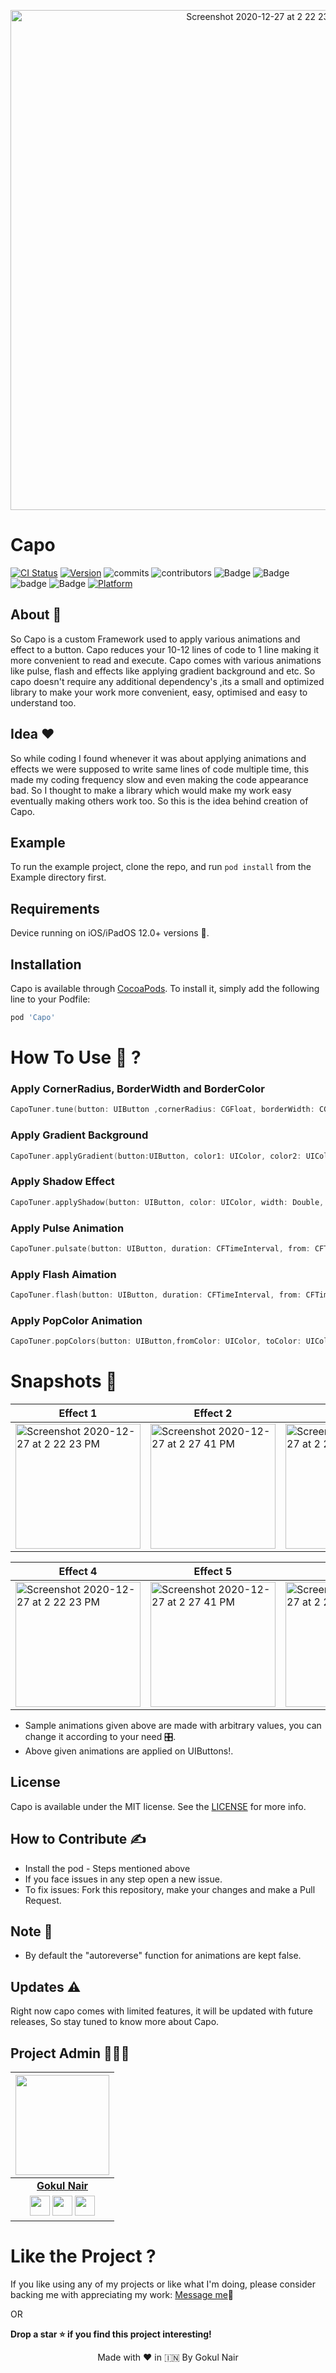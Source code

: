 
<p align="center">
<!--<img src = "https://user-images.githubusercontent.com/56252259/103150031-c6722280-4795-11eb-83f1-7edfc7ccdcb3.png" width = 800, height = 450>-->
 <img width="800" alt="Screenshot 2020-12-27 at 2 22 23 PM" src="https://user-images.githubusercontent.com/56252259/103150031-c6722280-4795-11eb-83f1-7edfc7ccdcb3.png"> 
</p>

# Capo

[![CI Status](https://img.shields.io/travis/gokulnair2001/Capo.svg?style=flat)](https://travis-ci.org/gokulnair2001/Capo)
[![Version](https://img.shields.io/cocoapods/v/Capo.svg?style=flat)](https://cocoapods.org/pods/Capo)
![commits](https://img.shields.io/github/commits-since/CapoFrame/Capo/1.2.3/master)
![contributors](https://img.shields.io/github/contributors/CapoFrame/Capo)
![Badge](https://img.shields.io/badge/License-MIT-yellow) 
![Badge](https://img.shields.io/badge/Xcode-12.0-green)
![badge](https://img.shields.io/badge/Swift-5.1-red)
![Badge](https://img.shields.io/badge/RepoSize-6kb-brown)
[![Platform](https://img.shields.io/cocoapods/p/Capo.svg?style=flat)](https://cocoapods.org/pods/Capo)

## About 📒
So Capo is a custom Framework used to apply various animations and effect to a button. Capo reduces your 10-12 lines of code to 1 line making it more convenient to read and execute. Capo comes with various animations like pulse, flash and effects like applying gradient background and etc. So capo doesn't require any additional dependency's ,its a small and optimized library to make your work more convenient, easy, optimised and easy to understand too.

## Idea ❤️
So while coding I found whenever it was about applying animations and effects we were supposed to write same lines of code multiple time, this made my coding frequency slow and even making the code appearance bad. So I thought to make a library which would make my work easy eventually making others work too. So this is the idea behind creation of Capo.

## Example

To run the example project, clone the repo, and run `pod install` from the Example directory first.

## Requirements 

Device running on iOS/iPadOS 12.0+ versions 📱.

## Installation

Capo is available through [CocoaPods](https://cocoapods.org). To install
it, simply add the following line to your Podfile:

```ruby
pod 'Capo'
```
# How To Use 📁 ?

### Apply CornerRadius, BorderWidth and BorderColor

```swift
CapoTuner.tune(button: UIButton ,cornerRadius: CGFloat, borderWidth: CGFloat, borderColor: UIColor )
```

### Apply Gradient Background

```swift
CapoTuner.applyGradient(button:UIButton, color1: UIColor, color2: UIColor, cornerRadius: CGFloat) 
```
### Apply Shadow Effect 

```swift
CapoTuner.applyShadow(button: UIButton, color: UIColor, width: Double, height: Double, Radius: CGFloat, opacity: Float)
```

### Apply Pulse Animation

```swift
CapoTuner.pulsate(button: UIButton, duration: CFTimeInterval, from: CFTimeInterval, to: CFTimeInterval, autoReverse: Bool = false, repeatCount: Float = 0,velocity: CGFloat, damping: CGFloat)
```

### Apply Flash Aimation

```swift
CapoTuner.flash(button: UIButton, duration: CFTimeInterval, from: CFTimeInterval, to: CFTimeInterval, autoReverse: Bool = false, repeatCount: Float = 0)
```
### Apply PopColor Animation

```swift
CapoTuner.popColors(button: UIButton,fromColor: UIColor, toColor: UIColor, cornerRadius:CGFloat = 0,duration: CFTimeInterval, autoReverse: Bool = false, repeatCount: Float = 0)
```
# Snapshots 🌉

 Effect 1 | Effect 2| Effect 3|
--- | --- | ---
<img width="200" alt="Screenshot 2020-12-27 at 2 22 23 PM" src="https://user-images.githubusercontent.com/56252259/103167406-fe8a6b80-4850-11eb-9f0a-5778625e3707.png"> | <img width="200" alt="Screenshot 2020-12-27 at 2 27 41 PM" src="https://user-images.githubusercontent.com/56252259/103167409-021df280-4851-11eb-95d4-a6c3218726b1.png"> | <img width="200" alt="Screenshot 2020-12-27 at 2 27 41 PM" src="https://user-images.githubusercontent.com/56252259/103194838-d1989000-4906-11eb-8120-c6017463e66e.png">  |


 Effect 4| Effect 5| Effect 6|
 --- | --- | ---
 <img width="200" alt="Screenshot 2020-12-27 at 2 22 23 PM" src="https://user-images.githubusercontent.com/56252259/103167532-ce8f9800-4851-11eb-99a0-46e383dac184.gif"> | <img width="200" alt="Screenshot 2020-12-27 at 2 27 41 PM" src="https://user-images.githubusercontent.com/56252259/103167537-d3ece280-4851-11eb-8e7c-c860a9b83ec5.gif"> | <img width="200" alt="Screenshot 2020-12-27 at 2 27 41 PM" src="https://user-images.githubusercontent.com/56252259/103167539-d5b6a600-4851-11eb-897b-422982da75a9.gif">  |
 
* Sample animations given above are made with arbitrary values, you can change it according to your need 🎛.
* Above given animations are applied on UIButtons!.

## License

Capo is available under the MIT license. See the [LICENSE](https://github.com/gokulnair2001/Capo/blob/master/LICENSE) for more info.

## How to Contribute ✍️ 

* Install the pod - Steps mentioned above
* If you face issues in any step open a new issue.
* To fix issues: Fork this repository, make your changes and make a Pull Request. 

## Note 🔴
* By default the "autoreverse" function for animations are kept false.

## Updates ⚠️
Right now capo comes with limited features, it will be updated with future releases, So stay tuned to know more about Capo.

## Project Admin 👨🏻‍💻

|                                                                                         <a href="https://gokulnair2001.wixsite.com/mysite"><img src="https://user-images.githubusercontent.com/56252259/115108478-482ccc80-9f8e-11eb-94a0-430db46a432f.png" width=150px height=160px /></a>                                                                                         |
| :------------------------------------------------------------------------------------------------------------------------------------------------------------------------------------------------------------------------------------------------------------------------------------------------------------------------------------------: |
|                                                                                                                                        **[Gokul Nair](https://www.linkedin.com/in/gokul-r-nair/)**                                                                                                                                        |
| <a href="https://www.instagram.com/_gokul_r_nair_/"><img src="https://user-images.githubusercontent.com/56252259/114969025-24d22680-9e95-11eb-848d-b20e73269c4c.png" width="32px" height="32px"></a> <a href="https://twitter.com/GokulNair2303"><img src="https://user-images.githubusercontent.com/56252259/114967867-d6bc2380-9e92-11eb-8f89-c437f39a45de.png" width="32px" height="32px"></a>  <a href="https://www.linkedin.com/in/gokul-r-nair/"><img src="https://user-images.githubusercontent.com/56252259/114967871-d7ed5080-9e92-11eb-8781-cd7cf9bb52db.png" width="32px" height="32px"></a> |

# Like the Project ?
If you like using any of my projects or like what I'm doing, please consider backing me with appreciating my work: [Message me](https://www.linkedin.com/in/gokul-r-nair/)🥰
<!--
[<img width="200" alt="BMC logo+wordmark - Black" src="https://cdn.buymeacoffee.com/buttons/v2/default-red.png">](https://www.buymeacoffee.com/gokulnair)
-->
OR

**Drop a star ⭐ if you find this project interesting!**

<p align="center" width="100%">
   Made with ❤️ in 🇮🇳 By Gokul Nair   
</p>

